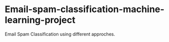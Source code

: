 # Email-spam-classification-machine-learning-project
Email Spam Classification using different approches.
